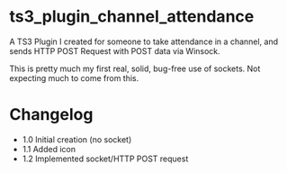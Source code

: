 ts3_plugin_channel_attendance
=============================

A TS3 Plugin I created for someone to take attendance in a channel, and sends HTTP POST Request with POST data via Winsock.

This is pretty much my first real, solid, bug-free use of sockets. Not expecting much to come from this.

Changelog
=========

- 1.0 Initial creation (no socket)
- 1.1 Added icon
- 1.2 Implemented socket/HTTP POST request
